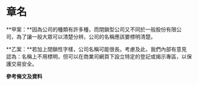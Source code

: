 # 章名

**甲案：**因為公司的種類有許多種，而閉鎖型公司又不同於一般股份有限公司，為了讓一般大眾可以清楚分辨，公司的名稱應該要標明清楚。

**乙案：**若加上閉鎖性字樣，公司名稱可能很長。考慮及此，我們內部有意見認為：名稱上不用標明，但可以在商業司網頁下設立特定的登記或揭示專區，以保護交易安全。

**參考條文及資料**
